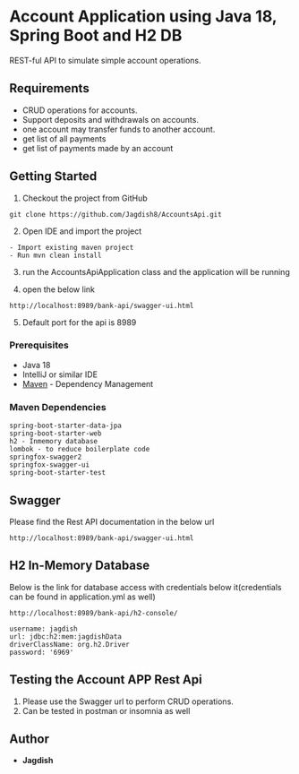 # Account Application using Java 18, Spring Boot and H2 DB

REST-ful API to simulate simple account operations.

## Requirements

*	CRUD operations for accounts.
*	Support deposits and withdrawals on accounts.
*	one account may transfer funds to another account.
*   get list of all payments
*   get list of payments made by an account

## Getting Started

1. Checkout the project from GitHub

```
git clone https://github.com/Jagdish8/AccountsApi.git
```

2. Open IDE and import the project

```
- Import existing maven project
- Run mvn clean install
```

3. run the AccountsApiApplication class and the application will be running

4. open the below link
```
http://localhost:8989/bank-api/swagger-ui.html
```

5. Default port for the api is 8989


### Prerequisites

* Java 18
* IntelliJ or similar IDE
* [Maven](https://maven.apache.org/) - Dependency Management

### Maven Dependencies

```
spring-boot-starter-data-jpa
spring-boot-starter-web
h2 - Inmemory database
lombok - to reduce boilerplate code
springfox-swagger2
springfox-swagger-ui
spring-boot-starter-test
```

## Swagger

Please find the Rest API documentation in the below url

```
http://localhost:8989/bank-api/swagger-ui.html
```

## H2 In-Memory Database

Below is the link for database access with credentials below it(credentials can be found in application.yml as well)
```
http://localhost:8989/bank-api/h2-console/

username: jagdish
url: jdbc:h2:mem:jagdishData
driverClassName: org.h2.Driver
password: '6969'
```


## Testing the Account APP Rest Api

1. Please use the Swagger url to perform CRUD operations.
2. Can be tested in postman or insomnia as well

## Author

* **Jagdish**

